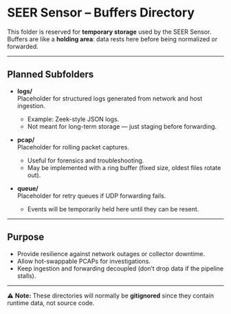 # SEER Sensor – Buffers Directory

This folder is reserved for **temporary storage** used by the SEER Sensor.  
Buffers are like a **holding area**: data rests here before being normalized or forwarded.

---

## Planned Subfolders

- **logs/**  
  Placeholder for structured logs generated from network and host ingestion.  
  - Example: Zeek-style JSON logs.  
  - Not meant for long-term storage — just staging before forwarding.

- **pcap/**  
  Placeholder for rolling packet captures.  
  - Useful for forensics and troubleshooting.  
  - May be implemented with a ring buffer (fixed size, oldest files rotate out).

- **queue/**  
  Placeholder for retry queues if UDP forwarding fails.  
  - Events will be temporarily held here until they can be resent.  

---

## Purpose

- Provide resilience against network outages or collector downtime.  
- Allow hot-swappable PCAPs for investigations.  
- Keep ingestion and forwarding decoupled (don’t drop data if the pipeline stalls).  

---

⚠️ **Note:** These directories will normally be **gitignored** since they contain runtime data, not source code.
